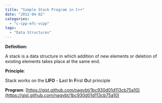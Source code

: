```yaml
---
title: "Simple Stack Program in C++"
date: "2012-04-02"
categories: 
  - "c-cpp-mfc-vcpp"
tags: 
  - "Data Structures"
---
```


**Definition:**

A stack is a data structure in which addition of new elements or deletion of existing elements takes place at the same end.

**Principle**:

Stack works on the **LIFO** - **L**ast **I**n **F**irst **O**ut principle

**Program**: [https://gist.github.com/nagvbt/1bc930d01d113cb75a10](https://gist.github.com/nagvbt/1bc930d01d113cb75a10)
